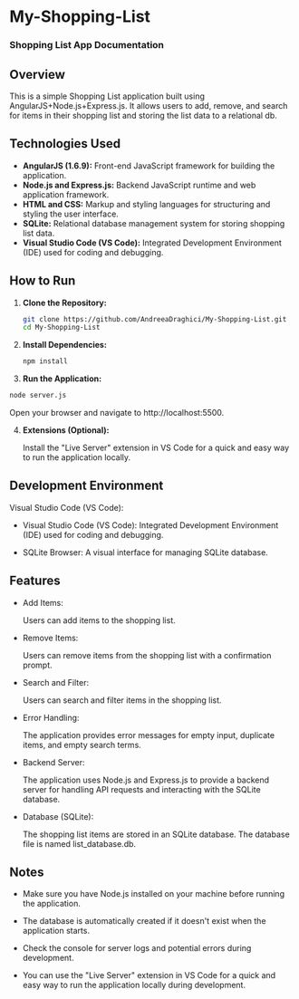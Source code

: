 # My-Shopping-List

### Shopping List App Documentation

## Overview

This is a simple Shopping List application built using AngularJS+Node.js+Express.js. It allows users to add, remove, and search for items in their shopping list and storing the list data to a relational db.

## Technologies Used

- **AngularJS (1.6.9):** Front-end JavaScript framework for building the application.
- **Node.js and Express.js:** Backend JavaScript runtime and web application framework.
- **HTML and CSS:** Markup and styling languages for structuring and styling the user interface.
- **SQLite:** Relational database management system for storing shopping list data.
- **Visual Studio Code (VS Code):** Integrated Development Environment (IDE) used for coding and debugging.


## How to Run

1. **Clone the Repository:**
   ```bash
   git clone https://github.com/AndreeaDraghici/My-Shopping-List.git
   cd My-Shopping-List
   ```

2. **Install Dependencies:**
   ```bash
   npm install
   ```


3. **Run the Application:**
  ```bash
  node server.js
  ```

Open your browser and navigate to http://localhost:5500.

4. **Extensions (Optional):**

    Install the "Live Server" extension in VS Code for a quick and easy way to run the application locally.

## Development Environment

Visual Studio Code (VS Code):
- Visual Studio Code (VS Code): Integrated Development Environment (IDE) used for coding and debugging.


- SQLite Browser: A visual interface for managing SQLite database.

## Features

- Add Items:

    Users can add items to the shopping list.


- Remove Items:

    Users can remove items from the shopping list with a confirmation prompt.


- Search and Filter:

    Users can search and filter items in the shopping list.


- Error Handling:

    The application provides error messages for empty input, duplicate items, and empty search terms.


- Backend Server:

    The application uses Node.js and Express.js to provide a backend server for handling API requests and interacting with the SQLite database.


- Database (SQLite):

    The shopping list items are stored in an SQLite database. The database file is named list_database.db.



## Notes

- Make sure you have Node.js installed on your machine before running the application.


- The database is automatically created if it doesn't exist when the application starts.


- Check the console for server logs and potential errors during development.


- You can use the "Live Server" extension in VS Code for a quick and easy way to run the application locally during development.
